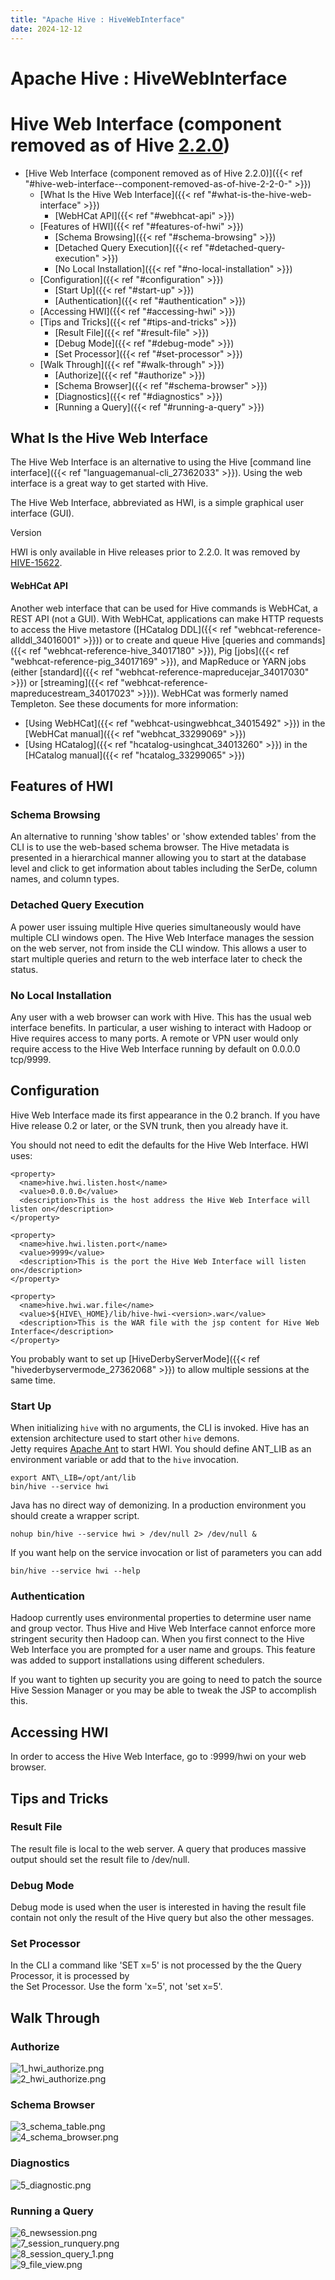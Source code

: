 ```yaml
---
title: "Apache Hive : HiveWebInterface"
date: 2024-12-12
---
```


# Apache Hive : HiveWebInterface

# Hive Web Interface (component removed as of Hive [2.2.0](https://issues.apache.org/jira/browse/HIVE-15622))

* [Hive Web Interface (component removed as of Hive 2.2.0)]({{< ref "#hive-web-interface--component-removed-as-of-hive-2-2-0-" >}})
	+ [What Is the Hive Web Interface]({{< ref "#what-is-the-hive-web-interface" >}})
		- [WebHCat API]({{< ref "#webhcat-api" >}})
	+ [Features of HWI]({{< ref "#features-of-hwi" >}})
		- [Schema Browsing]({{< ref "#schema-browsing" >}})
		- [Detached Query Execution]({{< ref "#detached-query-execution" >}})
		- [No Local Installation]({{< ref "#no-local-installation" >}})
	+ [Configuration]({{< ref "#configuration" >}})
		- [Start Up]({{< ref "#start-up" >}})
		- [Authentication]({{< ref "#authentication" >}})
	+ [Accessing HWI]({{< ref "#accessing-hwi" >}})
	+ [Tips and Tricks]({{< ref "#tips-and-tricks" >}})
		- [Result File]({{< ref "#result-file" >}})
		- [Debug Mode]({{< ref "#debug-mode" >}})
		- [Set Processor]({{< ref "#set-processor" >}})
	+ [Walk Through]({{< ref "#walk-through" >}})
		- [Authorize]({{< ref "#authorize" >}})
		- [Schema Browser]({{< ref "#schema-browser" >}})
		- [Diagnostics]({{< ref "#diagnostics" >}})
		- [Running a Query]({{< ref "#running-a-query" >}})

## What Is the Hive Web Interface

The Hive Web Interface is an alternative to using the Hive [command line interface]({{< ref "languagemanual-cli_27362033" >}}). Using the web interface is a great way to get started with Hive.

The Hive Web Interface, abbreviated as HWI, is a simple graphical user interface (GUI).

Version

HWI is only available in Hive releases prior to 2.2.0. It was removed by [HIVE-15622](https://issues.apache.org/jira/browse/HIVE-15622).

#### WebHCat API

Another web interface that can be used for Hive commands is WebHCat, a REST API (not a GUI). With WebHCat, applications can make HTTP requests to access the Hive metastore ([HCatalog DDL]({{< ref "webhcat-reference-allddl_34016001" >}})) or to create and queue Hive [queries and commands]({{< ref "webhcat-reference-hive_34017180" >}}), Pig [jobs]({{< ref "webhcat-reference-pig_34017169" >}}), and MapReduce or YARN jobs (either [standard]({{< ref "webhcat-reference-mapreducejar_34017030" >}}) or [streaming]({{< ref "webhcat-reference-mapreducestream_34017023" >}})). WebHCat was formerly named Templeton. See these documents for more information:

* [Using WebHCat]({{< ref "webhcat-usingwebhcat_34015492" >}}) in the [WebHCat manual]({{< ref "webhcat_33299069" >}})
* [Using HCatalog]({{< ref "hcatalog-usinghcat_34013260" >}}) in the [HCatalog manual]({{< ref "hcatalog_33299065" >}})

## Features of HWI

### Schema Browsing

An alternative to running 'show tables' or 'show extended tables' from the CLI is to use the web-based schema browser. The Hive metadata is presented in a hierarchical manner allowing you to start at the database level and click to get information about tables including the SerDe, column names, and column types.

### Detached Query Execution

A power user issuing multiple Hive queries simultaneously would have multiple CLI windows open. The Hive Web Interface manages the session on the web server, not from inside the CLI window. This allows a user to start multiple queries and return to the web interface later to check the status.

### No Local Installation

Any user with a web browser can work with Hive. This has the usual web interface benefits. In particular, a user wishing to interact with Hadoop or Hive requires access to many ports. A remote or VPN user would only require access to the Hive Web Interface running by default on 0.0.0.0 tcp/9999.

## Configuration

Hive Web Interface made its first appearance in the 0.2 branch. If you have Hive release 0.2 or later, or the SVN trunk, then you already have it.

You should not need to edit the defaults for the Hive Web Interface. HWI uses:

```
<property>
  <name>hive.hwi.listen.host</name>
  <value>0.0.0.0</value>
  <description>This is the host address the Hive Web Interface will listen on</description>
</property>

<property>
  <name>hive.hwi.listen.port</name>
  <value>9999</value>
  <description>This is the port the Hive Web Interface will listen on</description>
</property>

<property>
  <name>hive.hwi.war.file</name>
  <value>${HIVE\_HOME}/lib/hive-hwi-<version>.war</value>
  <description>This is the WAR file with the jsp content for Hive Web Interface</description>
</property>

```

You probably want to set up [HiveDerbyServerMode]({{< ref "hivederbyservermode_27362068" >}}) to allow multiple sessions at the same time.

### Start Up

When initializing `hive` with no arguments, the CLI is invoked. Hive has an extension architecture used to start other `hive` demons.  
 Jetty requires [Apache Ant](http://ant.apache.org/) to start HWI. You should define ANT\_LIB as an environment variable or add that to the `hive` invocation.

```
export ANT\_LIB=/opt/ant/lib
bin/hive --service hwi

```

Java has no direct way of demonizing. In a production environment you should create a wrapper script.

```
nohup bin/hive --service hwi > /dev/null 2> /dev/null &

```

If you want help on the service invocation or list of parameters you can add

```
bin/hive --service hwi --help

```

### Authentication

Hadoop currently uses environmental properties to determine user name and group vector. Thus Hive and Hive Web Interface cannot enforce more stringent security then Hadoop can. When you first connect to the Hive Web Interface you are prompted for a user name and groups. This feature was added to support installations using different schedulers.

If you want to tighten up security you are going to need to patch the source Hive Session Manager or you may be able to tweak the JSP to accomplish this.

## Accessing HWI

In order to access the Hive Web Interface, go to <Hive Server Address>:9999/hwi on your web browser.

## Tips and Tricks

### Result File

The result file is local to the web server. A query that produces massive output should set the result file to /dev/null.

### Debug Mode

Debug mode is used when the user is interested in having the result file contain not only the result of the Hive query but also the other messages.

### Set Processor

In the CLI a command like 'SET x=5' is not processed by the the Query Processor, it is processed by  
 the Set Processor. Use the form 'x=5', not 'set x=5'.

## Walk Through

### Authorize

![](plugins/servlet/confluence/placeholder/unknown-attachment "1_hwi_authorize.png")  
 ![](plugins/servlet/confluence/placeholder/unknown-attachment "2_hwi_authorize.png")

### Schema Browser

![](plugins/servlet/confluence/placeholder/unknown-attachment "3_schema_table.png")  
 ![](plugins/servlet/confluence/placeholder/unknown-attachment "4_schema_browser.png")

### Diagnostics

![](plugins/servlet/confluence/placeholder/unknown-attachment "5_diagnostic.png")

### Running a Query

![](plugins/servlet/confluence/placeholder/unknown-attachment "6_newsession.png")  
 ![](plugins/servlet/confluence/placeholder/unknown-attachment "7_session_runquery.png")  
 ![](plugins/servlet/confluence/placeholder/unknown-attachment "8_session_query_1.png")  
 ![](plugins/servlet/confluence/placeholder/unknown-attachment "9_file_view.png")

 

 

